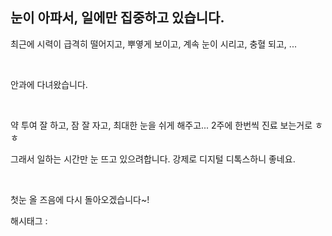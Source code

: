 ## 눈이 아파서, 일에만 집중하고 있습니다.

최근에 시력이 급격히 떨어지고, 뿌옇게 보이고, 계속 눈이 시리고, 충혈 되고, ...

​

안과에 다녀왔습니다.

​

약 투여 잘 하고, 잠 잘 자고, 최대한 눈을 쉬게 해주고... 2주에 한번씩 진료 보는거로 ㅎㅎ

그래서 일하는 시간만 눈 뜨고 있으려합니다. 강제로 디지털 디톡스하니 좋네요.

​

첫눈 올 즈음에 다시 돌아오겠습니다~!

 해시태그 : 